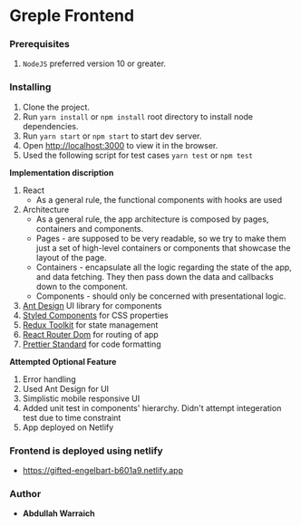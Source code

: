 
# Greple Frontend

### Prerequisites

1. ```NodeJS``` preferred version 10 or greater.

### Installing

1. Clone the project.
2. Run  ```yarn install``` or ```npm install``` root directory to install node dependencies.
3. Run  ```yarn start``` or ```npm start``` to start dev server.
4. Open [http://localhost:3000](http://localhost:3000) to view it in the browser.
5. Used the following script for test cases ```yarn test``` or ```npm test```

**Implementation discription**
 1. React
    - As a general rule, the functional components with hooks are used
 2. Architecture
    - As a general rule, the app architecture is composed by pages, containers and components.
    - Pages - are supposed to be very readable, so we try to make them just a set of high-level containers or components that showcase the layout of the page.
    - Containers - encapsulate all the logic regarding the state of the app, and data fetching. They then pass down the data and callbacks down to the component.
    - Components - should only be concerned with presentational logic.
 3. [Ant Design](https://ant.design/) UI library for components
 4. [Styled Components](https://styled-components.com/) for CSS properties
 5. [Redux Toolkit](https://redux-toolkit.js.org/) for state management
 6. [React Router Dom](https://reactrouter.com/) for routing of app
 7. [Prettier Standard](https://prettier.io/) for code formatting

 **Attempted Optional Feature**
   1. Error handling
   2. Used Ant Design for UI
   3. Simplistic mobile responsive UI
   4. Added unit test in components' hierarchy. Didn't attempt integeration test due to time constraint
   5. App deployed on Netlify

### Frontend is deployed using netlify 
- https://gifted-engelbart-b601a9.netlify.app
### Author

* **Abdullah Warraich** 

